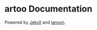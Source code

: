 # artoo Documentation
Powered by [Jekyll](http://jekyllrb.com/) and [lanyon](https://github.com/poole/lanyon).
